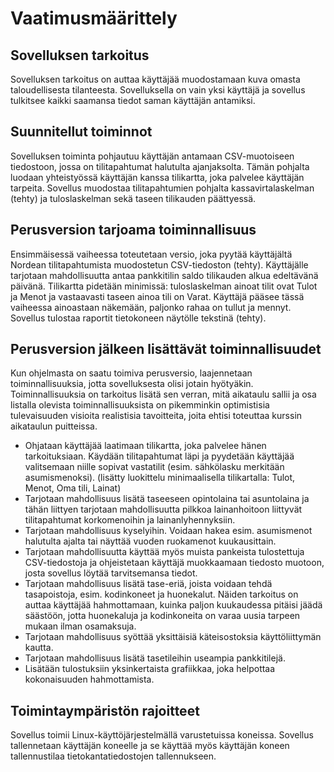 # Vaatimusmäärittely

## Sovelluksen tarkoitus

Sovelluksen tarkoitus on auttaa käyttäjää muodostamaan kuva omasta taloudellisesta tilanteesta. Sovelluksella on vain
yksi käyttäjä ja sovellus tulkitsee kaikki saamansa tiedot saman käyttäjän antamiksi. 

## Suunnitellut toiminnot

Sovelluksen toiminta pohjautuu käyttäjän antamaan CSV-muotoiseen tiedostoon, jossa on tilitapahtumat halutulta ajanjaksolta.
Tämän pohjalta luodaan yhteistyössä käyttäjän kanssa tilikartta, joka palvelee käyttäjän tarpeita. Sovellus muodostaa
tilitapahtumien pohjalta kassavirtalaskelman (tehty) ja tuloslaskelman sekä taseen tilikauden päättyessä. 

## Perusversion tarjoama toiminnallisuus

Ensimmäisessä vaiheessa toteutetaan versio, joka pyytää käyttäjältä Nordean tilitapahtumista muodostetun CSV-tiedoston (tehty).
Käyttäjälle tarjotaan mahdollisuutta antaa pankkitilin saldo tilikauden alkua edeltävänä päivänä. Tilikartta pidetään
minimissä: tuloslaskelman ainoat tilit ovat Tulot ja Menot ja vastaavasti taseen ainoa tili on Varat. Käyttäjä pääsee
tässä vaiheessa ainoastaan näkemään, paljonko rahaa on tullut ja mennyt. Sovellus tulostaa raportit tietokoneen
näytölle tekstinä (tehty).

## Perusversion jälkeen lisättävät toiminnallisuudet

Kun ohjelmasta on saatu toimiva perusversio, laajennetaan toiminnallisuuksia, jotta sovelluksesta olisi jotain hyötyäkin.
Toiminnallisuuksia on tarkoitus lisätä sen verran, mitä aikataulu sallii ja osa listalla olevista toiminnallisuuksista on
pikemminkin optimistisia tulevaisuuden visioita realistisia tavoitteita, joita ehtisi toteuttaa kurssin aikataulun
puitteissa.

 - Ohjataan käyttäjää laatimaan tilikartta, joka palvelee hänen tarkoituksiaan. Käydään tilitapahtumat läpi ja pyydetään
   käyttäjää valitsemaan niille sopivat vastatilit (esim. sähkölasku merkitään asumismenoksi). (lisätty luokittelu
   minimaalisella tilikartalla: Tulot, Menot, Oma tili, Lainat) 
 - Tarjotaan mahdollisuus lisätä taseeseen opintolaina tai asuntolaina ja tähän liittyen tarjotaan mahdollisuutta
   pilkkoa lainanhoitoon liittyvät tilitapahtumat korkomenoihin ja lainanlyhennyksiin.
 - Tarjotaan mahdollisuus kyselyihin. Voidaan hakea esim. asumismenot halutulta ajalta tai näyttää vuoden ruokamenot
   kuukausittain.
 - Tarjotaan mahdollisuutta käyttää myös muista pankeista tulostettuja CSV-tiedostoja ja ohjeistetaan käyttäjä
   muokkaamaan tiedosto muotoon, josta sovellus löytää tarvitsemansa tiedot. 
 - Tarjotaan mahdollisuus lisätä tase-eriä, joista voidaan tehdä tasapoistoja, esim. kodinkoneet ja huonekalut. Näiden
   tarkoitus on auttaa käyttäjää hahmottamaan, kuinka paljon kuukaudessa pitäisi jäädä säästöön, jotta huonekaluja ja
   kodinkoneita on varaa uusia tarpeen mukaan ilman osamaksuja.
 - Tarjotaan mahdollisuus syöttää yksittäisiä käteisostoksia käyttöliittymän kautta.
 - Tarjotaan mahdollisuus lisätä tasetileihin useampia pankkitilejä. 
 - Lisätään tulostuksiin yksinkertaista grafiikkaa, joka helpottaa kokonaisuuden hahmottamista.

## Toimintaympäristön rajoitteet

Sovellus toimii Linux-käyttöjärjestelmällä varustetuissa koneissa. Sovellus tallennetaan käyttäjän koneelle ja se
käyttää myös käyttäjän koneen tallennustilaa tietokantatiedostojen tallennukseen.

